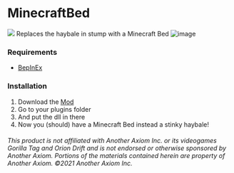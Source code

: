 # MinecraftBed
<a href="https://github.com/defaultuser0-nerd/MinecraftBed/releases"><img src="https://img.shields.io/github/downloads/defaultuser0-nerd/MinecraftBed/total.svg?style=for-the-badge"></a>
Replaces the haybale in stump with a Minecraft Bed
![image](https://github.com/user-attachments/assets/2df64d38-4ecc-422c-808c-f6f023e9160b)

### **Requirements**
 - [BepInEx](<https://github.com/BepInEx/BepInEx/releases/latest>)

### **Installation**
1. Download the [Mod](https://github.com/defaultuser0-nerd/MinecraftBed/releases/latest)
2. Go to your plugins folder
3. And put the dll in there
4. Now you (should) have a Minecraft Bed instead a stinky haybale!

   
###### This product is not affiliated with Another Axiom Inc. or its videogames Gorilla Tag and Orion Drift and is not endorsed or otherwise sponsored by Another Axiom. Portions of the materials contained herein are property of Another Axiom. ©2021 Another Axiom Inc.
